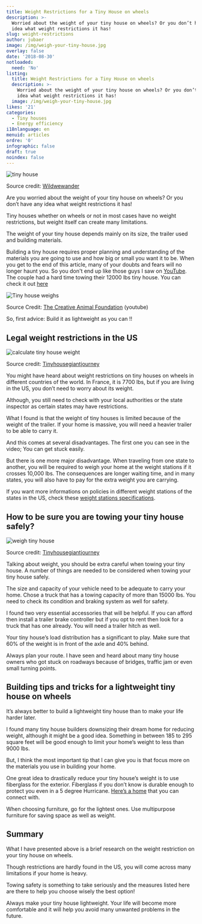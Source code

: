 ```yaml
---
title: Weight Restrictions for a Tiny House on wheels
description: >-
  Worried about the weight of your tiny house on wheels? Or you don’t have any
  idea what weight restrictions it has! 
slug: weight-restrictions
author: jubaer
image: /img/weigh-your-tiny-house.jpg
overlay: false
date: '2018-08-30'
notloaded:
  need: 'No'
listing:
  title: Weight Restrictions for a Tiny House on wheels
  description: >-
    Worried about the weight of your tiny house on wheels? Or you don’t have any
    idea what weight restrictions it has! 
  image: /img/weigh-your-tiny-house.jpg
likes: '21'
categories:
  - Tiny houses
  - Energy efficiency
i18nlanguage: en
menuid: articles
ordre: '0'
infographic: false
draft: true
noindex: false
---
```

![tiny house](/img/tiny-house.jpg)

Source credit: [Wildwewander
](http://www.wildwewander.com/journal/7-things-to-consider-if-you-want-to-join-the-tiny-house-community)

Are you worried about the weight of your tiny house on wheels? Or you don’t have any idea what weight restrictions it has! 

Tiny houses whether on wheels or not in most cases have no weight restrictions, but weight itself can create many limitations.

The weight of your tiny house depends mainly on its size, the trailer used and building materials.

Building a tiny house requires proper planning and understanding of the materials you are going to use and how big or small you want it to be. When you get to the end of this article, many of your doubts and fears will no longer haunt you. So you don't end up like those guys I saw on [YouTube](https://www.youtube.com/watch?v=CUkpaZ7la7E). The couple had a hard time towing their 12000 lbs tiny house. You can check it out [here](https://www.youtube.com/watch?v=CUkpaZ7la7E)

![Tiny house weighs](/img/our-tiny-house-weighs.jpg)

Source Credit: [The Creative Animal Foundation](https://www.youtube.com/channel/UCa-s-WEqkhelzEAs4IS2nvg) (youtube)

So, first advice: Build it as lightweight as you can !! 

## Legal weight restrictions in the US

![calculate tiny house weight](/img/calculate-tiny-house-weight.jpg)

Source credit: [Tinyhousegiantjourney
](https://tinyhousegiantjourney.com/2017/01/26/tiny-house-weight/)

You might have heard about weight restrictions on tiny houses on wheels in different countries of the world. In France, it is 7700 lbs, but if you are living in the US, you don’t need to worry about its weight.

Although, you still need to check with your local authorities or the state inspector as certain states may have restrictions. 

What I found is that the weight of tiny houses is limited because of the weight of the trailer. If your home is massive, you will need a heavier trailer to be able to carry it. 

And this comes at several disadvantages. The first one you can see in the video; You can get stuck easily. 

But there is one more major disadvantage. When traveling from one state to another, you will be required to weigh your home at the weight stations if it crosses 10,000 lbs. The consequences are longer waiting time, and in many states, you will also have to pay for the extra weight you are carrying. 

If you want more informations on policies in different weight stations of the states in the US, check these [weight stations specifications](https://drivinglaws.aaa.com/tag/weigh-stations/). 

## How to be sure you are towing your tiny house safely?

![weigh tiny house](/img/weigh-your-tiny-house.jpg)

Source credit: [Tinyhousegiantjourney
](https://tinyhousegiantjourney.com/2017/01/26/tiny-house-weight/)

Talking about weight, you should be extra careful when towing your tiny house. A number of things are needed to be considered when towing your tiny house safely.

The size and capacity of your vehicle need to be adequate to carry your home. Chose a truck that has a towing capacity of more than 15000 lbs. You need to check its condition and braking system as well for safety.

I found two very essential accessories that will be helpful. If you can afford then install a trailer brake controller but if you opt to rent then look for a truck that has one already. You will need a trailer hitch as well.

Your tiny house’s load distribution has a significant to play. Make sure that 60% of the weight is in front of the axle and 40% behind. 

Always plan your route. I have seen and heard about many tiny house owners who got stuck on roadways because of bridges, traffic jam or even small turning points. 

## Building tips and tricks for a lightweight tiny house on wheels

It’s always better to build a lightweight tiny house than to make your life harder later. 

I found many tiny house builders downsizing their dream home for reducing weight, although it might be a good idea. Something in between 185 to 295 square feet will be good enough to limit your home’s weight to less than 9000 lbs.

But, I think the most important tip that I can give you is that focus more on the materials you use in building your home. 

One great idea to drastically reduce your tiny house’s weight is to use fiberglass for the exterior. Fiberglass if you don’t know is durable enough to protect you even in a 5 degree Hurricane. [Here’s a home](https://newatlas.com/transcend-tiny-homes-amsterdam-24/48506/) that you can connect with.

When choosing furniture, go for the lightest ones. Use multipurpose furniture for saving space as well as weight.



## Summary

What I have presented above is a brief research on the weight restriction on your tiny house on wheels. 

Though restrictions are hardly found in the US, you will come across many limitations if your home is heavy. 

Towing safety is something to take seriously and the measures listed here are there to help you choose wisely the best option! 

Always make your tiny house lightweight. Your life will become more comfortable and it will help you avoid many unwanted problems in the future.

